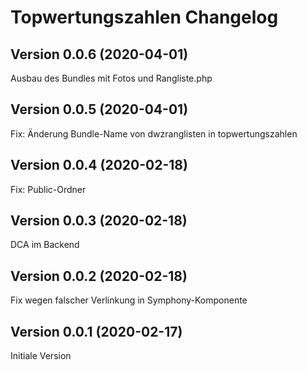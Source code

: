 # Topwertungszahlen Changelog

## Version 0.0.6 (2020-04-01)

Ausbau des Bundles mit Fotos und Rangliste.php

## Version 0.0.5 (2020-04-01)

Fix: Änderung Bundle-Name von dwzranglisten in topwertungszahlen

## Version 0.0.4 (2020-02-18)

Fix: Public-Ordner

## Version 0.0.3 (2020-02-18)

DCA im Backend

## Version 0.0.2 (2020-02-18)

Fix wegen falscher Verlinkung in Symphony-Komponente

## Version 0.0.1 (2020-02-17)

Initiale Version
